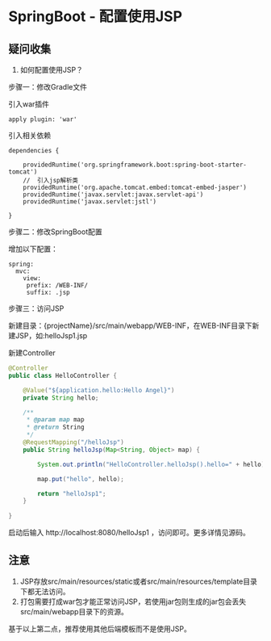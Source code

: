# SpringBoot - 配置使用JSP

## 疑问收集

1. 如何配置使用JSP？

步骤一：修改Gradle文件

引入war插件

```
apply plugin: 'war'
```

引入相关依赖

```
dependencies {
	
	providedRuntime('org.springframework.boot:spring-boot-starter-tomcat')
	//	引入jsp解析类
	providedRuntime('org.apache.tomcat.embed:tomcat-embed-jasper')
	providedRuntime('javax.servlet:javax.servlet-api')
	providedRuntime('javax.servlet:jstl')
	
}
```

步骤二：修改SpringBoot配置

增加以下配置：
```
spring:
  mvc:
    view:
     prefix: /WEB-INF/
     suffix: .jsp
```

步骤三：访问JSP

新建目录：{projectName}/src/main/webapp/WEB-INF，在WEB-INF目录下新建JSP，如:helloJsp1.jsp

新建Controller

```java
@Controller
public class HelloController {

	@Value("${application.hello:Hello Angel}")
	private String hello;

	/**
	 * @param map map
	 * @return String
	 */
	@RequestMapping("/helloJsp")
	public String helloJsp(Map<String, Object> map) {

		System.out.println("HelloController.helloJsp().hello=" + hello);

		map.put("hello", hello);

		return "helloJsp1";
	}
	
}
```

启动后输入 http://localhost:8080/helloJsp1 ，访问即可。更多详情见源码。

## 注意
1. JSP存放src/main/resources/static或者src/main/resources/template目录下都无法访问。
2. 打包需要打成war包才能正常访问JSP，若使用jar包则生成的jar包会丢失src/main/webapp目录下的资源。

基于以上第二点，推荐使用其他后端模板而不是使用JSP。
